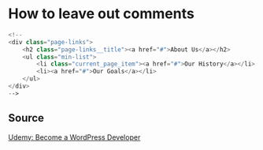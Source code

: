 # How to leave out comments

```php
<!--
<div class="page-links">
    <h2 class="page-links__title"><a href="#">About Us</a></h2>
    <ul class="min-list">
        <li class="current_page_item"><a href="#">Our History</a></li>
        <li><a href="#">Our Goals</a></li>
    </ul>
</div>
-->
```

## Source
[Udemy: Become a WordPress Developer](https://www.udemy.com/course/become-a-wordpress-developer-php-javascript/)